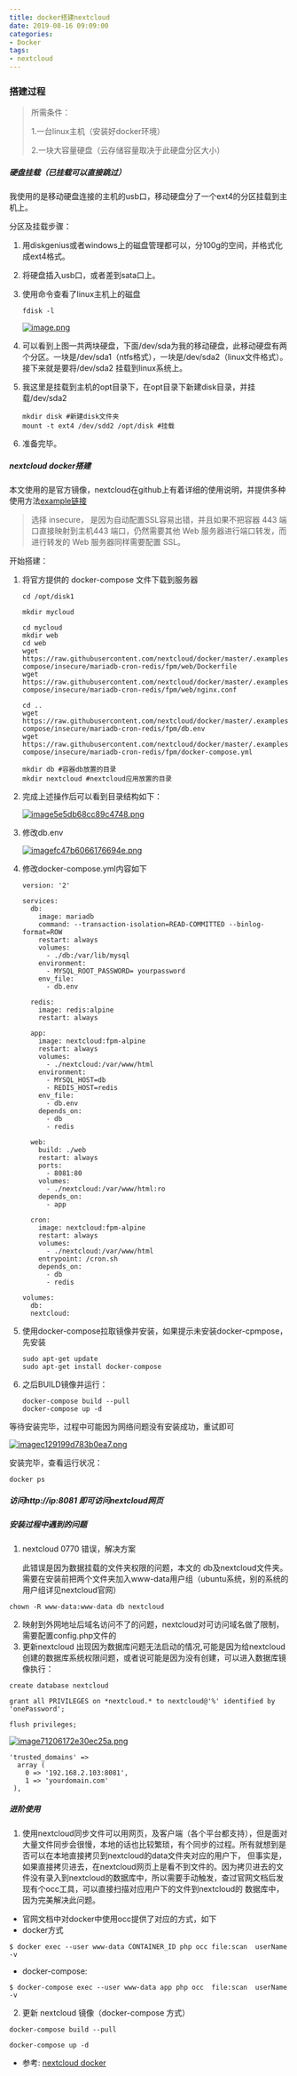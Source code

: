 ```yaml
---
title: docker搭建nextcloud
date: 2019-08-16 09:09:00
categories:
- Docker
tags:
- nextcloud
---
```

### 搭建过程

> 所需条件：
>
> 1.一台linux主机（安装好docker环境）
>
> 2.一块大容量硬盘（云存储容量取决于此硬盘分区大小）

##### 硬盘挂载（已挂载可以直接跳过）

我使用的是移动硬盘连接的主机的usb口，移动硬盘分了一个ext4的分区挂载到主机上。

分区及挂载步骤：
<!--more-->
1. 用diskgenius或者windows上的磁盘管理都可以，分100g的空间，并格式化成ext4格式。

2. 将硬盘插入usb口，或者差到sata口上。

3. 使用命令查看了linux主机上的磁盘

   ```shell
   fdisk -l
   ```

   [![image.png](https://chevereto.zhuangzexin.top/images/2019/08/14/image.png)](https://chevereto.zhuangzexin.top/image/aUn)

4. 可以看到上图一共两块硬盘，下面/dev/sda为我的移动硬盘，此移动硬盘有两个分区。一块是/dev/sda1（ntfs格式），一块是/dev/sda2（linux文件格式）。接下来就是要将/dev/sda2 挂载到linux系统上。

5. 我这里是挂载到主机的opt目录下，在opt目录下新建disk目录，并挂载/dev/sda2

   ```shell
   mkdir disk #新建disk文件夹
   mount -t ext4 /dev/sdd2 /opt/disk #挂载
   ```

   

6. 准备完毕。

##### nextcloud docker搭建

本文使用的是官方镜像，nextcloud在github上有着详细的使用说明，并提供多种使用方法[example链接](https://github.com/nextcloud/docker/tree/master/.examples/docker-compose)

> 选择 insecure， 是因为自动配置SSL容易出错，并且如果不把容器 443 端口直接映射到主机443 端口，仍然需要其他 Web 服务器进行端口转发，而进行转发的 Web 服务器同样需要配置 SSL。

开始搭建：

1. 将官方提供的 docker-compose 文件下载到服务器

   ```shell
   cd /opt/disk1
   
   mkdir mycloud
   
   cd mycloud
   mkdir web
   cd web
   wget https://raw.githubusercontent.com/nextcloud/docker/master/.examples/docker-compose/insecure/mariadb-cron-redis/fpm/web/Dockerfile
   wget https://raw.githubusercontent.com/nextcloud/docker/master/.examples/docker-compose/insecure/mariadb-cron-redis/fpm/web/nginx.conf
   
   cd ..
   wget https://raw.githubusercontent.com/nextcloud/docker/master/.examples/docker-compose/insecure/mariadb-cron-redis/fpm/db.env
   wget https://raw.githubusercontent.com/nextcloud/docker/master/.examples/docker-compose/insecure/mariadb-cron-redis/fpm/docker-compose.yml
   
   mkdir db #容器db放置的目录
   mkdir nextcloud #nextcloud应用放置的目录
   
   ```

   

2. 完成上述操作后可以看到目录结构如下：

   [![image5e5db68cc89c4748.png](https://chevereto.zhuangzexin.top/images/2019/08/14/image5e5db68cc89c4748.png)](https://chevereto.zhuangzexin.top/image/oZ4)

3. 修改db.env

   [![imagefc47b6066176694e.png](https://chevereto.zhuangzexin.top/images/2019/08/14/imagefc47b6066176694e.png)](https://chevereto.zhuangzexin.top/image/yWi)

4. 修改docker-compose.yml内容如下

   ```shell
   version: '2'
   
   services:
     db:
       image: mariadb
       command: --transaction-isolation=READ-COMMITTED --binlog-format=ROW
       restart: always
       volumes:
         - ./db:/var/lib/mysql
       environment:
         - MYSQL_ROOT_PASSWORD= yourpassword
       env_file:
         - db.env
   
     redis:
       image: redis:alpine
       restart: always
   
     app:
       image: nextcloud:fpm-alpine
       restart: always
       volumes:
         - ./nextcloud:/var/www/html
       environment:
         - MYSQL_HOST=db
         - REDIS_HOST=redis
       env_file:
         - db.env
       depends_on:
         - db
         - redis
   
     web:
       build: ./web
       restart: always
       ports:
         - 8081:80
       volumes:
         - ./nextcloud:/var/www/html:ro
       depends_on:
         - app
   
     cron:
       image: nextcloud:fpm-alpine
       restart: always
       volumes:
         - ./nextcloud:/var/www/html
       entrypoint: /cron.sh
       depends_on:
         - db
         - redis
   
   volumes:
     db:
     nextcloud:
   ```

   

5. 使用docker-compose拉取镜像并安装，如果提示未安装docker-cpmpose，先安装

   ```shell
   sudo apt-get update
   sudo apt-get install docker-compose
   ```

   

6. 之后BUILD镜像并运行：

   ```shell
   docker-compose build --pull
   docker-compose up -d
   ```

等待安装完毕，过程中可能因为网络问题没有安装成功，重试即可

[![imagec129199d783b0ea7.png](https://chevereto.zhuangzexin.top/images/2019/08/14/imagec129199d783b0ea7.png)](https://chevereto.zhuangzexin.top/image/LPs)

安装完毕，查看运行状况：

```shell
docker ps
```

##### 访问http://ip:8081 即可访问nextcloud网页

##### 安装过程中遇到的问题

1. nextcloud 0770 错误，解决方案

   此错误是因为数据挂载的文件夹权限的问题，本文的 db及nextcloud文件夹。需要在安装前把两个文件夹加入www-data用户组（ubuntu系统，别的系统的用户组详见nextcloud官网） 
```shell
chown -R www-data:www-data db nextcloud
```
2. 映射到外网地址后域名访问不了的问题，nextcloud对可访问域名做了限制，需要配置config.php文件的
3. 更新nextcloud 出现因为数据库问题无法启动的情况,可能是因为给nextcloud创建的数据库系统权限问题，或者说可能是因为没有创建，可以进入数据库镜像执行：
```shell script
create database nextcloud

grant all PRIVILEGES on *nextcloud.* to nextcloud@'%' identified by 'onePassword';

flush privileges;
```

   

   [![image71206172e30ec25a.png](https://chevereto.zhuangzexin.top/images/2019/08/14/image71206172e30ec25a.png)](https://chevereto.zhuangzexin.top/image/RmZ)

   ```shell
   'trusted_domains' =>
     array (
       0 => '192.168.2.103:8081',
       1 => 'yourdomain.com'
    ),
   ```
##### 进阶使用
1. 使用nextcloud同步文件可以用网页，及客户端（各个平台都支持），但是面对大量文件同步会很慢，本地的话也比较繁琐，有个同步的过程。所有就想到是否可以在本地直接拷贝到nextcloud的data文件夹对应的用户下，
但事实是，如果直接拷贝进去，在nextcloud网页上是看不到文件的。因为拷贝进去的文件没有录入到nextcloud的数据库中，所以需要手动触发，查过官网文档后发现有个occ工具，可以直接扫描对应用户下的文件到nextcloud的
数据库中，因为完美解决此问题。
- 官网文档中对docker中使用occ提供了对应的方式，如下
- docker方式
```shell
$ docker exec --user www-data CONTAINER_ID php occ file:scan  userName  -v
```
- docker-compose:
```shell
$ docker-compose exec --user www-data app php occ  file:scan  userName  -v
```
2. 更新 nextcloud 镜像（docker-compose 方式）
```shell script
docker-compose build --pull

docker-compose up -d  
```

* 参考: [nextcloud docker](https://github.com/nextcloud/docker)
